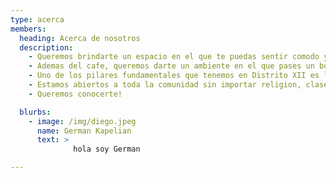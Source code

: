 ```yaml
---
type: acerca
members:
  heading: Acerca de nosotros
  description:
    - Queremos brindarte un espacio en el que te puedas sentir comodo y que puedas disfrutar un excelente cafe de especialidad hecho a la medida justa para vos.
    - Ademas del cafe, queremos darte un ambiente en el que pases un buen momento. Es por eso que nos especializamos en lo que te ofrecemos siendo el cafe nuestra principal oferta.
    - Uno de los pilares fundamentales que tenemos en Distrito XII es la sustentabilidad. Intentamos maximizar el uso de materiales compostables, biodegradables y reciclables. Intentamos tambien minimizar los residuos y restos de comida principalmente.
    - Estamos abiertos a toda la comunidad sin importar religion, clase social y genero.
    - Queremos conocerte!

  blurbs:
    - image: /img/diego.jpeg
      name: German Kapelian
      text: >
              hola soy German

---
```

